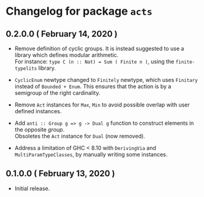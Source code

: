 # Changelog for package `acts`

## 0.2.0.0 ( February 14, 2020 )

* Remove definition of cyclic groups.
It is instead suggested to use a library which defines modular arithmetic.    
For instance: `type C (n :: Nat) = Sum ( Finite n )`, using the `finite-typelits` library.

* `CyclicEnum` newtype changed to `Finitely` newtype, which uses `Finitary` instead of `Bounded + Enum`.
This ensures that the action is by a semigroup of the right cardinality.

* Remove `Act` instances for `Max`, `Min` to avoid possible overlap with user defined instances.

* Add `anti :: Group g => g -> Dual g` function to construct elements in the opposite _group_.    
Obsoletes the `Act` instance for `Dual` (now removed).

* Address a limitation of GHC < 8.10 with `DerivingVia` and `MultiParamTypeClasses`,
by manually writing some instances.

## 0.1.0.0 ( February 13, 2020 )

* Initial release.
